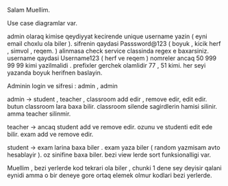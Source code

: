 Salam Muellim.

Use case diagramlar var.

admin olaraq kimise qeydiyyat kecirende unique username yazin ( eyni email choxlu ola biler ).
sifrenin qaydasi Passsword@123 ( boyuk , kicik herf , simvol , reqem. ) alinmasa check service classinda regex e baxarsiniz.
username qaydasi Username123 ( herf ve reqem )
nomreler ancaq 50 999 99 99 kimi yazilmalidi . prefixler gerchek olamlidir 77 , 51 kimi.
her seyi yazanda boyuk herifnen baslayin.
 
Adminin login ve sifresi : admin , admin

admin -> student , teacher , classroom  add edir , remove edir, edit edir. 
butun classroom lara baxa bilir. classroom silende sagirdlerin hamisi silinir. amma teacher silinmir.

teacher -> ancaq student add ve remove edir. ozunu ve studenti edit ede bilir. exam add ve remove edir.

student -> exam larina baxa biler . exam yaza biler ( random yazmisam avto hesablayir ).
oz sinifine baxa biler.
bezi view lerde sort funksionalligi var. 

Muellim , bezi yerlerde kod tekrari ola biler , chunki 1 dene sey deyisir qalani eynidi amma o bir deneye gore ortaq elemek olmur kodlari bezi yerlerde.
